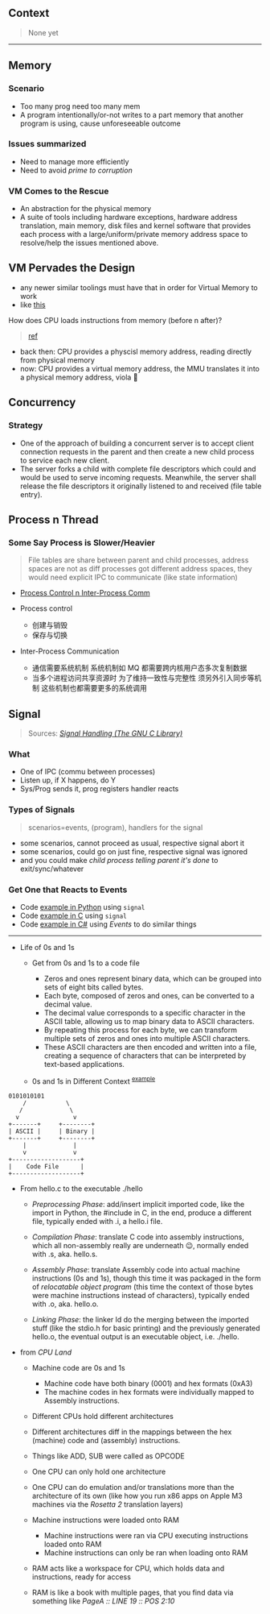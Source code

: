 
## Context

> None yet

-----

## Memory

### Scenario

- Too many prog need too many mem
- A program intentionally/or-not writes to a part memory that another program is using, cause unforeseeable outcome

### Issues summarized

- Need to manage more efficiently
- Need to avoid *prime to corruption*

### VM Comes to the Rescue

- An abstraction for the physical memory
- A suite of tools including hardware exceptions, hardware address translation, main memory, disk files and kernel software that provides each process with a large/uniform/private memory address space to resolve/help the issues mentioned above.

## VM Pervades the Design

- any newer similar toolings must have that in order for Virtual Memory to work
- like [this](https://poe.com/s/dKosSepXG6QTvDiLwoJq)

How does CPU loads instructions from memory (before n after)?
> [ref](https://poe.com/s/zFGZI0uZq8nXIgG5je4h)

- back then: CPU provides a physcisl memory address, reading directly from physical memory
- now: CPU provides a virtual memory address, the MMU translates it into a physical memory address, viola 🎉

## Concurrency

### Strategy

- One of the approach of building a concurrent server is to accept client connection requests in the parent and then create a new child process to service each new client.
- The server forks a child with complete file descriptors which could and would be used to serve incoming requests. Meanwhile, the server shall release the file descriptors it originally listened to and received (file table entry).

## Process n Thread

### Some Say Process is Slower/Heavier

> File tables are share between parent and child processes, address spaces are not as diff processes got different address spaces, they would need explicit IPC to communicate (like state information)

- [Process Control n Inter-Process Comm](https://poe.com/s/rdIxnh8aJE7mYkDg8BSB)
- Process control
    - 创建与销毁
    - 保存与切换

- Inter-Process Communication
    - 通信需要系统机制 系统机制如 MQ 都需要跨内核用户态多次复制数据
    - 当多个进程访问共享资源时 为了维持一致性与完整性 须另外引入同步等机制 这些机制也都需要更多的系统调用

## Signal

> Sources: [*Signal Handling (The GNU C Library)*](https://www.gnu.org/software/libc/manual/html_node/Signal-Handling.html)

### What

- One of IPC (commu between processes)
- Listen up, if X happens, do Y
- Sys/Prog sends it, prog registers handler reacts

### Types of Signals

> scenarios=events, (program), handlers for the signal

- some scenarios, cannot proceed as usual, respective signal abort it
- some scenarios, could go on just fine, respective signal was ignored
- and you could make *child process telling parent it's done* to exit/sync/whatever

### Get One that Reacts to Events

- Code [example in Python](https://github.com/codingEzio/codingezio.github.io/blob/master/hands-on/mock-signal.py) using `signal`
- Code [example in C](https://github.com/codingEzio/codingezio.github.io/blob/master/hands-on/mock-signal.c) using `signal`
- Code [example in C#](https://github.com/codingEzio/codingezio.github.io/blob/master/hands-on/mock-signal-with-event.cs) using *Events* to do similar things

-----

- Life of 0s and 1s
    - Get from 0s and 1s to a code file
        - Zeros and ones represent binary data, which can be grouped into sets of eight bits called bytes.
        - Each byte, composed of zeros and ones, can be converted to a decimal value.
        - The decimal value corresponds to a specific character in the ASCII table, allowing us to map binary data to ASCII characters.
        - By repeating this process for each byte, we can transform multiple sets of zeros and ones into multiple ASCII characters.
        - These ASCII characters are then encoded and written into a file, creating a sequence of characters that can be interpreted by text-based applications.

    - 0s and 1s in Different Context <sup>[example](https://poe.com/s/JioudqEtMjMAKsu9BFa1)</sup>

```asciidoc
0101010101
    /           \
   /             \
  v               v
+-------+     +--------+
| ASCII |     | Binary |
+-------+     +--------+
    |             |
    v             v
+-------------------+
|    Code File      |
+-------------------+
```

- From hello.c to the executable ./hello
    - *Preprocessing Phase*: add/insert implicit imported code, like the import in Python, the \#include in C, in the end, produce a different file, typically ended with .i, a hello.i file.

    - *Compilation Phase*: translate C code into assembly instructions, which all non-assembly really are underneath 😉, normally ended with .s, aka. hello.s.

    - *Assembly Phase*: translate Assembly code into actual machine instructions (0s and 1s), though this time it was packaged in the form of *relocatable object program* (this time the context of those bytes were machine instructions instead of characters), typically ended with .o, aka. hello.o.

    - *Linking Phase*: the linker ld do the merging between the imported stuff (like the stdio.h for basic printing) and the previously generated hello.o, the eventual output is an executable object, i.e. ./hello.

- from *CPU Land*
    - Machine code are 0s and 1s
        - Machine code have both binary (0001) and hex formats (0xA3)
        - The machine codes in hex formats were individually mapped to Assembly instructions.

    - Different CPUs hold different architectures
    - Different architectures diff in the mappings between the hex (machine) code and (assembly) instructions.
    - Things like ADD, SUB were called as OPCODE

    - One CPU can only hold one architecture
    - One CPU can do emulation and/or translations more than the architecture of its own (like how you run x86 apps on Apple M3 machines via the *Rosetta 2* translation layers)

    - Machine instructions were loaded onto RAM
        - Machine instructions were ran via CPU executing instructions loaded onto RAM
        - Machine instructions can only be ran when loading onto RAM

    - RAM acts like a workspace for CPU, which holds data and instructions, ready for access
    - RAM is like a book with multiple pages, that you find data via something like *PageA :: LINE 19 :: POS 2:10*
